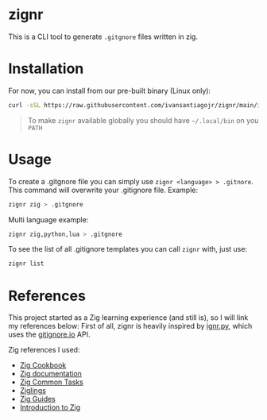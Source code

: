 # zignr

This is a CLI tool to generate `.gitgnore` files written in zig.



# Installation

For now, you can install from our pre-built binary (Linux only):

```sh
curl -sSL https://raw.githubusercontent.com/ivansantiagojr/zignr/main/install.sh | bash -
```

> To make `zignr` available globally you should have `~/.local/bin` on you `PATH`

# Usage

To create a .gitgnore file you can simply use `zignr <language> > .gitnore`. This command will overwrite your .gitignore file. Example:
```bash
zignr zig > .gitgnore
```

Multi language example:
```bash
zignr zig,python,lua > .gitgnore
```

To see the list of all .gitignore templates you can call `zignr` with, just use:
```bash
zignr list
```

# References
This project started as a Zig learning experience (and still is), so I will link my references below:
First of all, zignr is heavily inspired by [ignr.py](https://github.com/Antrikshy/ignr.py), which uses the [gitignore.io](https://www.toptal.com/developers/gitignore) API.

Zig references I used:

- [Zig Cookbook](https://zigcc.github.io/zig-cookbook/) 
- [Zig documentation](https://ziglang.org/documentation/master/) 
- [Zig Common Tasks](https://renatoathaydes.github.io/zig-common-tasks/) 
- [Ziglings](https://codeberg.org/ziglings)
- [Zig Guides](https://github.com/tr1ckydev/zig_guides)
- [Introduction to Zig](https://pedropark99.github.io/zig-book/)
